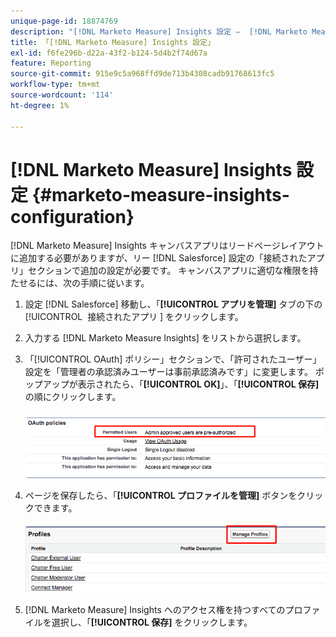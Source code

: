 ```yaml
---
unique-page-id: 18874769
description: "[!DNL Marketo Measure] Insights 設定 –  [!DNL Marketo Measure]"
title: 「[!DNL Marketo Measure] Insights 設定」
exl-id: f6fe296b-d22a-43f2-b124-5d4b2f74d67a
feature: Reporting
source-git-commit: 915e9c5a968ffd9de713b4308cadb91768613fc5
workflow-type: tm+mt
source-wordcount: '114'
ht-degree: 1%

---
```


# [!DNL Marketo Measure] Insights 設定 {#marketo-measure-insights-configuration}

[!DNL Marketo Measure] Insights キャンバスアプリはリードページレイアウトに追加する必要がありますが、リー [!DNL Salesforce] 設定の「接続されたアプリ」セクションで追加の設定が必要です。 キャンバスアプリに適切な権限を持たせるには、次の手順に従います。

1. 設定 [!DNL Salesforce] 移動し、「**[!UICONTROL アプリを管理]** タブの下の [!UICONTROL &#x200B; 接続されたアプリ &#x200B;] をクリックします。

1. 入力する [!DNL Marketo Measure Insights] をリストから選択します。

1. 「[!UICONTROL OAuth] ポリシー」セクションで、「許可されたユーザー」設定を「管理者の承認済みユーザーは事前承認済みです」に変更します。 ポップアップが表示されたら、「**[!UICONTROL OK]**」、「**[!UICONTROL 保存]** の順にクリックします。

   ![](assets/1-1.png)

1. ページを保存したら、「**[!UICONTROL プロファイルを管理]** ボタンをクリックできます。

   ![](assets/2-1.png)

1. [!DNL Marketo Measure] Insights へのアクセス権を持つすべてのプロファイルを選択し、「**[!UICONTROL 保存]** をクリックします。

